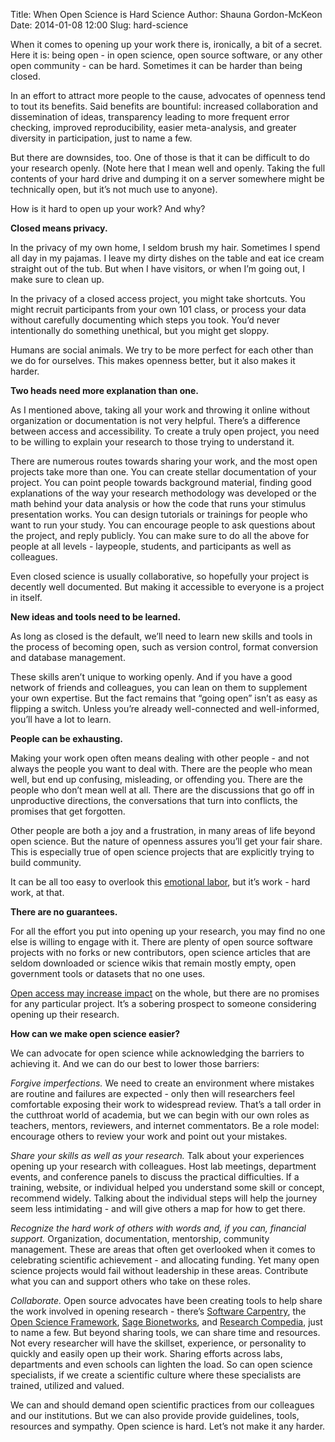 Title: When Open Science is Hard Science
Author: Shauna Gordon-McKeon
Date: 2014-01-08 12:00
Slug: hard-science

When it comes to opening up your work there is, ironically, a bit of a secret.  Here it is: being open - in open science, open source software, or any other open community - can be hard.  Sometimes it can be harder than being closed.

In an effort to attract more people to the cause, advocates of openness tend to tout its benefits.  Said benefits are bountiful: increased collaboration and dissemination of ideas, transparency leading to more frequent error checking, improved reproducibility, easier meta-analysis, and greater diversity in participation, just to name a few.

But there are downsides, too.  One of those is that it can be difficult to do your research openly.  (Note here that I mean well and openly.  Taking the full contents of your hard drive and dumping it on a server somewhere might be technically open, but it’s not much use to anyone).

How is it hard to open up your work?  And why?

__Closed means privacy.__

In the privacy of my own home, I seldom brush my hair.  Sometimes I spend all day in my pajamas.  I leave my dirty dishes on the table and eat ice cream straight out of the tub.  But when I have visitors, or when I’m going out, I make sure to clean up.

In the privacy of a closed access project, you might take shortcuts.  You might recruit participants from your own 101 class, or process your data without carefully documenting which steps you took.  You’d never intentionally do something unethical, but you might get sloppy.

Humans are social animals.  We try to be more perfect for each other than we do for ourselves.  This makes openness better, but it also makes it harder.

__Two heads need more explanation than one.__

As I mentioned above, taking all your work and throwing it online without organization or documentation is not very helpful.  There’s a difference between access and accessibility.  To create a truly open project, you need to be willing to explain your research to those trying to understand it. 

There are numerous routes towards sharing your work, and the most open projects take more than one.  You can create stellar documentation of your project.  You can point people towards background material, finding good explanations of the way your research methodology was developed or the math behind your data analysis or how the code that runs your stimulus presentation works.  You can design tutorials or trainings for people who want to run your study.  You can encourage people to ask questions about the project, and reply publicly.  You can make sure to do all the above for people at all levels - laypeople, students, and participants as well as colleagues. 

Even closed science is usually collaborative, so hopefully your project is decently well documented.  But making it accessible to everyone is a project in itself.

__New ideas and tools need to be learned.__

As long as closed is the default, we’ll need to learn new skills and tools in the process of becoming open, such as version control, format conversion and database management.

These skills aren’t unique to working openly.  And if you have a good network of friends and colleagues, you can lean on them to supplement your own expertise.  But the fact remains that “going open” isn’t as easy as flipping a switch.  Unless you’re already well-connected and well-informed, you’ll have a lot to learn.

__People can be exhausting.__

Making your work open often means dealing with other people - and not always the people you want to deal with.  There are the people who mean well, but end up confusing, misleading, or offending you.  There are the people who don’t mean well at all.  There are the discussions that go off in unproductive directions, the conversations that turn into conflicts, the promises that get forgotten.

Other people are both a joy and a frustration, in many areas of life beyond open science.  But the nature of openness assures you’ll get your fair share.  This is especially true of open science projects that are explicitly trying to build community.

It can be all too easy to overlook this [emotional labor](http://en.wikipedia.org/wiki/Emotional_labor#Gender), but it’s work - hard work, at that.

__There are no guarantees.__

For all the effort you put into opening up your research, you may find no one else is willing to engage with it.  There are plenty of open source software projects with no forks or new contributors, open science articles that are seldom downloaded or science wikis that remain mostly empty, open government tools or datasets that no one uses.

[Open access may increase impact](http://opcit.eprints.org/oacitation-biblio.html) on the whole, but there are no promises for any particular project.  It’s a sobering prospect to someone considering opening up their research.

__How can we make open science easier?__

We can advocate for open science while acknowledging the barriers to achieving it.  And we can do our best to lower those barriers:

_Forgive imperfections._  We need to create an environment where mistakes are routine and failures are expected - only then will researchers feel comfortable exposing their work to widespread review.  That’s a tall order in the cutthroat world of academia, but we can begin with our own roles as teachers, mentors, reviewers, and internet commentators.  Be a role model: encourage others to review your work and point out your mistakes.

_Share your skills as well as your research._  Talk about your experiences opening up your research with colleagues.  Host lab meetings, department events, and conference panels to discuss the practical difficulties.  If a training, website, or individual helped you understand some skill or concept, recommend widely.  Talking about the individual steps will help the journey seem less intimidating - and will give others a map for how to get there.

_Recognize the hard work of others with words and, if you can, financial support._  Organization, documentation, mentorship, community management.  These are areas that often get overlooked when it comes to celebrating scientific achievement - and allocating funding.  Yet many open science projects would fail without leadership in these areas.  Contribute what you can and support others who take on these roles.

_Collaborate._  Open source advocates have been creating tools to help share the work involved in opening research - there’s [Software Carpentry](http://software-carpentry.org/), the [Open Science Framework](https://osf.io/), [Sage Bionetworks](http://sagebase.org/platforms-and-services/), and [Research Compedia](http://researchcompendia.org/), just to name a few.  But beyond sharing tools, we can share time and resources.  Not every researcher will have the skillset, experience, or personality to quickly and easily open up their work.  Sharing efforts across labs, departments and even schools can lighten the load.  So can open science specialists, if we create a scientific culture where these specialists are trained, utilized and valued.

We can and should demand open scientific practices from our colleagues and our institutions.  But we can also provide provide guidelines, tools, resources and sympathy.  Open science is hard.  Let’s not make it any harder.




